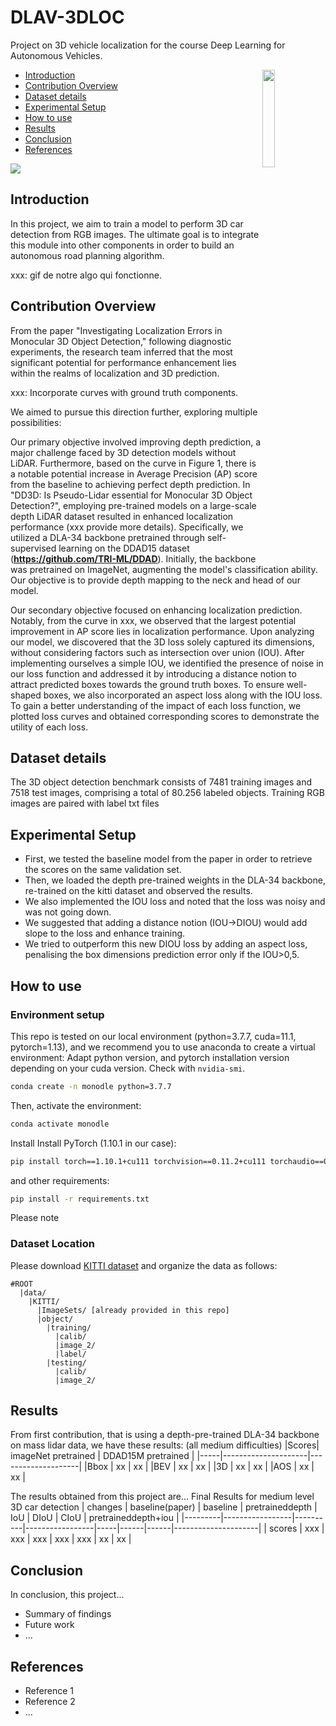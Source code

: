 # DLAV-3DLOC
Project on 3D vehicle localization for the course Deep Learning for Autonomous Vehicles. 

<a href="https://www.tri.global/" target="_blank">
 <img align="right" src="/media/figs/tri-logo.png" width="20%"/>
</a>

- [Introduction](#introduction)
- [Contribution Overview](#contribution-overview)
- [Dataset details](#dataset-details)
- [Experimental Setup](#dataset-stats)
- [How to use](#how-to-use)
- [Results](#evaluation-metrics)
- [Conclusion](#ipython-notebook)
- [References](#references)


![](media/figs/ddad_viz.gif)

## Introduction

In this project, we aim to train a model to perform 3D car detection from RGB images. The ultimate goal is to integrate this module into other components in order to build an autonomous road planning algorithm.

xxx: gif de notre algo qui fonctionne. 

## Contribution Overview
From the paper "Investigating Localization Errors in Monocular 3D Object Detection," following diagnostic experiments, the research team inferred that the most significant potential for performance enhancement lies within the realms of localization and 3D prediction.

xxx: Incorporate curves with ground truth components.

We aimed to pursue this direction further, exploring multiple possibilities:

Our primary objective involved improving depth prediction, a major challenge faced by 3D detection models without LiDAR. Furthermore, based on the curve in Figure 1, there is a notable potential increase in Average Precision (AP) score from the baseline to achieving perfect depth prediction. In "DD3D: Is Pseudo-Lidar essential for Monocular 3D Object Detection?", employing pre-trained models on a large-scale depth LiDAR dataset resulted in enhanced localization performance (xxx provide more details). Specifically, we utilized a DLA-34 backbone pretrained through self-supervised learning on the DDAD15 dataset (**https://github.com/TRI-ML/DDAD**). Initially, the backbone was pretrained on ImageNet, augmenting the model's classification ability. Our objective is to provide depth mapping to the neck and head of our model.

Our secondary objective focused on enhancing localization prediction. Notably, from the curve in xxx, we observed that the largest potential improvement in AP score lies in localization performance. Upon analyzing our model, we discovered that the 3D loss solely captured its dimensions, without considering factors such as intersection over union (IOU). After implementing ourselves a simple IOU, we identified the presence of noise in our loss function and addressed it by introducing a distance notion to attract predicted boxes towards the ground truth boxes. To ensure well-shaped boxes, we also incorporated an aspect loss along with the IOU loss. To gain a better understanding of the impact of each loss function, we plotted loss curves and obtained corresponding scores to demonstrate the utility of each loss.

## Dataset details
The 3D object detection benchmark consists of 7481 training images and 7518 test images, comprising a total of 80.256 labeled objects. 
Training RGB images are paired with label txt files

## Experimental Setup
- First, we tested the baseline model from the paper in order to retrieve the scores on the same validation set.
- Then, we loaded the depth pre-trained weights in the DLA-34 backbone, re-trained on the kitti dataset and observed the results.
- We also implemented the IOU loss and noted that the loss was noisy and was not going down.
- We suggested that adding a distance notion (IOU->DIOU) would add slope to the loss and enhance training.
- We tried to outperform this new DIOU loss by adding an aspect loss, penalising the box dimensions prediction error only if the IOU>0,5. 

## How to use
### Environment setup
This repo is tested on our local environment (python=3.7.7, cuda=11.1, pytorch=1.13), and we recommend you to use anaconda to create a virtual environment:
Adapt python version, and pytorch installation version depending on your cuda version. Check with `nvidia-smi`. 

```bash
conda create -n monodle python=3.7.7
```
Then, activate the environment:
```bash
conda activate monodle
```

Install  Install PyTorch (1.10.1 in our case):

```bash
pip install torch==1.10.1+cu111 torchvision==0.11.2+cu111 torchaudio==0.10.1 -f https://download.pytorch.org/whl/cu111/torch_stable.html
```

and other  requirements:
```bash
pip install -r requirements.txt
```
Please note

### Dataset Location
Please download [KITTI dataset](http://www.cvlibs.net/datasets/kitti/eval_object.php?obj_benchmark=3d) and organize the data as follows:

```
#ROOT
  |data/
    |KITTI/
      |ImageSets/ [already provided in this repo]
      |object/			
        |training/
          |calib/
          |image_2/
          |label/
        |testing/
          |calib/
          |image_2/
```


## Results

From first contribution, that is using a depth-pre-trained DLA-34 backbone on mass lidar data, we have these results:
(all medium difficulties)
|Scores| imageNet pretrained | DDAD15M pretrained |
|-----|---------------------|--------------------|
|Bbox |        xx           |         xx         |
|BEV  |        xx           |         xx         |
|3D   |        xx           |         xx         |
|AOS  |        xx           |         xx         |

The results obtained from this project are...
Final Results for medium level 3D car detection
| changes | baseline(paper) | baseline | pretraineddepth | IoU | DIoU | CIoU | pretraineddepth+iou |
|---------|-----------------|----------|-----------------|-----|------|------|---------------------|
| scores  | xxx             |   xxx    | xxx             | xxx | xxx  | xx   |   xx                |


## Conclusion

In conclusion, this project...

- Summary of findings
- Future work
- ...

## References

- Reference 1
- Reference 2
- ...
